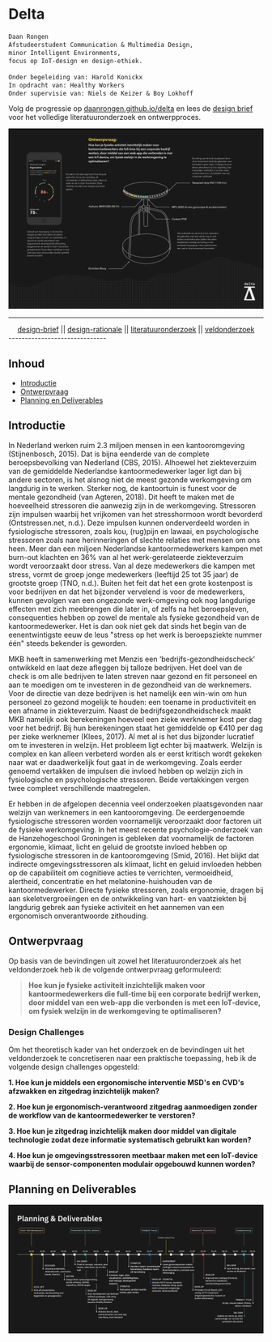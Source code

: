 # Delta

	Daan Rongen
	Afstudeerstudent Communication & Multimedia Design,
	minor Intelligent Environments, 
	focus op IoT-design en design-ethiek.
		
	Onder begeleiding van: Harold Konickx
	In opdracht van: Healthy Workers
	Onder supervisie van: Niels de Keizer & Boy Lokhoff

Volg de progressie op [daanrongen.github.io/delta](https://daanrongen.github.io/delta/) en lees de [design brief](img/design-brief-compressed.pdf) voor het volledige literatuuronderzoek en ontwerpproces.

![Huidige productoplossing Delta](docs/img/delta-header.png)

------------------------------
<div align="center">
<a href="https://github.com/daanrongen/delta/blob/master/design-brief.md">design-brief</a> || <a href="https://github.com/daanrongen/delta/blob/master/design-rationale.md">design-rationale</a> || <a href="https://github.com/daanrongen/delta/blob/master/literatuuronderzoek.md">literatuuronderzoek</a> || <a href="https://github.com/daanrongen/delta/blob/master/veldonderzoek.md">veldonderzoek</a>
</div>
------------------------------


## Inhoud
* [Introductie](#introductie)
* [Ontwerpvraag](#ontwerpvraag)
* [Planning en Deliverables](#planning-en-deliverables)

## Introductie
In Nederland werken ruim 2.3 miljoen mensen in een kantooromgeving (Stijnenbosch, 2015). Dat is bijna eenderde van de complete beroepsbevolking van Nederland (CBS, 2015). Alhoewel het ziekteverzuim van de gemiddelde Nederlandse kantoormedewerker lager ligt dan bij andere sectoren, is het alsnog niet de meest gezonde werkomgeving om langdurig in te werken. Sterker nog, de kantoortuin is funest voor de mentale gezondheid (van Agteren, 2018). Dit heeft te maken met de hoeveelheid stressoren die aanwezig zijn in de werkomgeving. Stressoren zijn impulsen waarbij het vrijkomen van het stresshormoon wordt bevorderd (Ontstressen.net, n.d.). Deze impulsen kunnen onderverdeeld worden in fysiologische stressoren, zoals kou, (rug)pijn en lawaai, en psychologische stressoren zoals nare herinneringen of slechte relaties met mensen om ons heen. Meer dan een miljoen Nederlandse kantoormedewerkers kampen met burn-out klachten en 36% van al het werk-gerelateerde ziekteverzuim wordt veroorzaakt door stress. Van al deze medewerkers die kampen met stress, vormt de groep jonge medewerkers (leeftijd 25 tot 35 jaar) de grootste groep (TNO, n.d.). Buiten het feit dat het een grote kostenpost is voor bedrijven en dat het bijzonder vervelend is voor de medewerkers, kunnen gevolgen van een ongezonde werk-omgeving ook nog langdurige effecten met zich meebrengen die later in, of zelfs na het beroepsleven, consequenties hebben op zowel de mentale als fysieke gezondheid van de kantoormedewerker. Het is dan ook niet gek dat sinds het begin van de eenentwintigste eeuw de leus "stress op het werk is beroepsziekte nummer één" steeds bekender is geworden.

MKB heeft in samenwerking met Menzis een ‘bedrijfs-gezondheidscheck’ ontwikkeld en laat deze afleggen bij talloze bedrijven. Het doel van de check is om alle bedrijven te laten streven naar gezond en fit personeel en aan te moedigen om te investeren in de gezondheid van de werknemers. Voor de directie van deze bedrijven is het namelijk een win-win om hun personeel zo gezond mogelijk te houden: een toename in productiviteit en een afname in ziekteverzuim. Naast de bedrijfsgezondheidscheck maakt MKB namelijk ook berekeningen hoeveel een zieke werknemer kost per dag voor het bedrijf. Bij hun berekeningen staat het gemiddelde op €410 per dag per zieke werknemer (Klees, 2017). Al met al is het dus bijzonder lucratief om te investeren in welzijn. Het probleem ligt echter bij maatwerk. Welzijn is complex en kan alleen verbeterd worden als er eerst kritisch wordt gekeken naar wat er daadwerkelijk fout gaat in de werkomgeving. Zoals eerder genoemd vertakken de impulsen die invloed hebben op welzijn zich in fysiologische en psychologische stressoren. Beide vertakkingen vergen twee compleet verschillende maatregelen.

Er hebben in de afgelopen decennia veel onderzoeken plaatsgevonden naar welzijn van werknemers in een kantooromgeving. De eerdergenoemde fysiologische stressoren worden voornamelijk veroorzaakt door factoren uit de fysieke werkomgeving. In het meest recente psychologie-onderzoek van de Hanzehogeschool Groningen is gebleken dat voornamelijk de factoren ergonomie, klimaat, licht en geluid de grootste invloed hebben op fysiologische stressoren in de kantooromgeving (Smid, 2016). Het blijkt dat indirecte omgevingsstressoren als klimaat, licht en geluid invloeden hebben op de capabiliteit om cognitieve acties te verrichten, vermoeidheid, alertheid, concentratie en het melatonine-huishouden van de kantoormedewerker. Directe fysieke stressoren, zoals ergonomie, dragen bij aan skeletvergroeiingen en de ontwikkeling van hart- en vaatziekten bij langdurig gebrek aan fysieke activiteit en het aannemen van een ergonomisch onverantwoorde zithouding.

## Ontwerpvraag
Op basis van de bevindingen uit zowel het literatuuronderzoek als het veldonderzoek heb ik de volgende ontwerpvraag geformuleerd:

> **Hoe kun je fysieke activiteit inzichtelijk maken voor kantoormedewerkers die full-time bij een corporate bedrijf werken, door middel van een web-app die verbonden is met een IoT-device, om fysiek welzijn in de werkomgeving te optimaliseren?**

### Design Challenges
Om het theoretisch kader van het onderzoek en de bevindingen uit het veldonderzoek te concretiseren naar een praktische toepassing, heb ik de volgende design challenges opgesteld:

**1. Hoe kun je middels een ergonomische interventie MSD's en CVD's afzwakken en zitgedrag inzichtelijk maken?**

**2. Hoe kun je ergonomisch-verantwoord zitgedrag aanmoedigen zonder de workflow van de kantoormedewerker te verstoren?**

**3. Hoe kun je zitgedrag inzichtelijk maken door middel van digitale technologie zodat deze informatie systematisch gebruikt kan worden?**

**4. Hoe kun je omgevingsstressoren meetbaar maken met een IoT-device waarbij de sensor-componenten modulair opgebouwd kunnen worden?**


## Planning en Deliverables
![planning](docs/img/delta-planning.png)